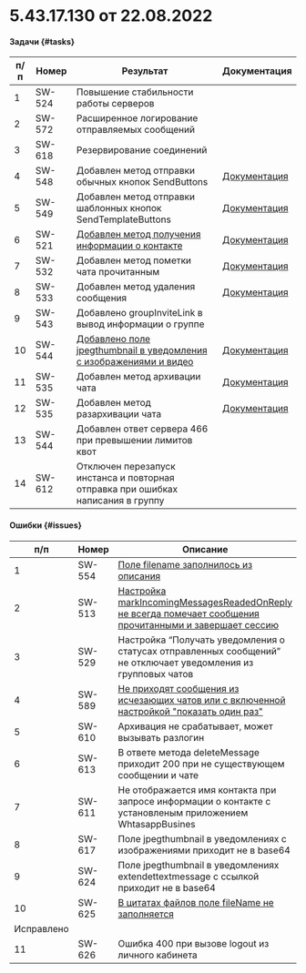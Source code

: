 # 5.43.17.130 от 22.08.2022

#### Задачи {#tasks}

п/п | Номер | Результат | Документация
----- | ----- | ----- | -----
1 | SW-524 | Повышение стабильности работы серверов | 
2 | SW-572 | Расширенное логирование отправляемых сообщений | 
3 | SW-618 | Резервирование соединений | 
4 | SW-548 | Добавлен метод отправки обычных кнопок SendButtons | [Документация](/../docs/api/sending/SendButtons/)
5 | SW-549 | Добавлен метод отправки шаблонных кнопок SendTemplateButtons | [Документация](/../docs/api/sending/SendTemplateButtons/)
6 | SW-521 | [Добавлен метод получения информации о контакте](https://github.com/green-api/docs/issues/20) | [Документация](/../docs/api/service/getContactInfo/)
7 | SW-532 | Добавлен метод пометки чата прочитанным | [Документация](/../docs/api/service/getContactInfo/)
8 | SW-533 | Добавлен метод удаления сообщения | [Документация](/../docs/api/service/deleteMessage/)
9 | SW-543 | Добавлено groupInviteLink в вывод информации о группе | 
10 | SW-544 | [Добавлено поле jpegthumbnail в уведомления с изображениями и видео](https://github.com/green-api/docs/issues/44) | [Документация](/../docs/api/receiving/notifications-format/incoming-message/ImageMessage/)
11 | SW-535 | Добавлен метод архивации чата | [Документация](/../docs/api/service/archiveChat/)
12 | SW-535 | Добавлен метод разархивации чата | [Документация](/../docs/api/service/unarchiveChat/)
13 | SW-544 | Добавлен ответ сервера 466 при превышении лимитов квот | 
14 | SW-612 | Отключен перезапуск инстанса и повторная отправка при ошибках написания в группу | 

#### Ошибки {#issues}

п/п | Номер | Описание | Статус
----- | ----- | ----- | -----
1| SW-554 | [Поле filename заполнилось из описания](https://github.com/green-api/docs/issues/36) | Исправлено
2| SW-513 | [Настройка markIncomingMessagesReadedOnReply не всегда помечает сообщения прочитанными и завершает сессию](https://github.com/green-api/docs/issues/16) | Исправлено
3| SW-529 | Настройка “Получать уведомления о статусах отправленных сообщений” не отключает уведомления из групповых чатов | Исправлено
4| SW-589 | [Не приходят сообщения из исчезающих чатов или с включенной настройкой "показать один раз"](https://github.com/green-api/docs/issues/30) | Исправлено
5| SW-610 | Архивация не срабатывает, может вызывать разлогин | Исправлено
6| SW-613 | В ответе метода deleteMessage приходит 200 при не существующем сообщении и чате | Исправлено
7| SW-611 | Не отображается имя контакта при запросе информации о контакте с установленым приложением WhtasappBusines | Исправлено
8| SW-617 | Поле jpegthumbnail в уведомлениях с изображениями приходит не в base64 | Исправлено
9| SW-624 | Поле jpegthumbnail в уведомлениях extendettextmessage c ссылкой приходит не в base64 | Исправлено
10| SW-625 | [В цитатах файлов поле fileName не заполняется](https://github.com/green-api/docs/issues/44)
 | Исправлено
11| SW-626 | Ошибка 400 при вызове logout из личного кабинета | Исправлено
